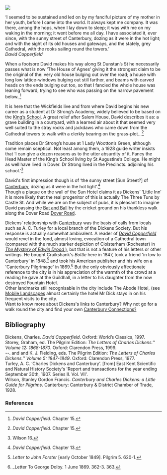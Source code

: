 <a href="https://www.kent-maps.online"><img src="https://www.kent-maps.online/juncture/ve-button.png"></a>
<param ve-config title="Dickens and Canterbury" author="Professor Carolyn Oulton" layout="vtl" banner="https://raw.githubusercontent.com/kent-map/images/main/banners/19c.jpg">

<param ve-entity eid="Q29303" aliases="Canterbury">

‘I seemed to be sustained and led on by my fanciful picture of my mother in her youth, before I came into the world. It always kept me company. It was there, among the hops, when I lay down to sleep; it was with me on my waking in the morning; it went before me all day. I have associated it, ever since, with the sunny street of Canterbury, dozing as it were in the hot light; and with the sight of its old houses and gateways, and the stately, grey Cathedral, with the rooks sailing round the towers.’   
_David Copperfield_
<param ve-image url="https://raw.githubusercontent.com/kent-map/images/main/dickens/In_Dickens_Land._The_Little_Inn,_Canterbury.jpg" label="Little Inn, Dickens Land">

When a footsore David makes his way along St Dunstan’s St he necessarily passes what is now ‘The House of Agnes’ giving it the strongest claim to be the original of the:
very old house bulging out over the road; a house with long low lattice-windows bulging out still farther, and beams with carved heads on the ends bulging out too, so that I fancied the whole house was leaning forward, trying to see who was passing on the narrow pavement below.,[^ref1]
<param ve-compare curtain url="https://stor.artstor.org/stor/0da84cd3-3704-45d2-b301-bb44a60a7d45" label="House of Agnes" attribution="Unknown" license="No known copyright">
<param ve-compare url="https://stor.artstor.org/stor/aaceb5d3-7946-4843-8443-d6663752501a" label="House of Agnes, 2021" attribution="Nat Lowden and Sara Gelencer" license="In Copyright">
  
It is here that the Wickfields live and from where David begins his new career as a student at Dr Strong’s Academy, widely believed to be based on the [King’s School](http://www.kings-archives.co.uk/books-about-kings/memories-of-kings/charles-dickens-david-copperfield/). A great relief after Salem House, David describes it as:
a grave building in a courtyard, with a learned air about it that seemed very well suited to the stray rooks and jackdaws who came down from the Cathedral towers to walk with a clerkly bearing on the grass-plot…[^ref2]
<param ve-image url="https://stor.artstor.org/stor/c7538ee6-6e4e-4321-a748-578148758e2a" label="Mint Yard 12079 Kings School" attribiton=" By kind permission of Peter Henderson">

Tradition places Dr Strong’s house at 1 Lady Wootton’s Green, although some remain sceptical. Not least among them, a 1928 guide writer insists that ‘I can give a dozen reasons as to the utter absurdity of it. Fancy the Head Master of the King’s School living by St Augustine’s College. He might as well have lived in Dover. Dr Strong lived in the Precincts. adjoining his school.’[^ref3]
<param ve-compare curtain url="https://stor.artstor.org/stor/f5acfe60-3c2c-4d9e-979f-2ec2896ebb2d" label="St Augustine's College, Canterbury, 2021">
<param ve-compare url="https://stor.artstor.org/stor/deb8a6fd-bc51-42fb-8ac2-28b556c482ab" label="St Augustine's College, Canterbury (1905 or earlier)">

David's first impression though is of ‘the sunny street [Sun Street?] of [Canterbury](/19c/19c-canterbury), dozing as it were in the hot light’.[^ref4]   
Though a plaque on the wall of the Sun Hotel claims it as Dickens’ ‘Little Inn’ it is more likely that the real progenitor of this is actually The Three Tuns by Castle St. And while we are on the subject of pubs, it is pleasant to imagine David passing the [Bat and Ball](http://www.dover-kent.com/Bat-and-Ball-Canterbury.html) by the cricket ground on his thankless walk along the Dover Road [Dover Road](/dickens/david-copperfield-dover-road).
<param ve-compare curtain url="https://stor.artstor.org/stor/540e3df7-9640-4a34-bdd0-0db1e789a285" label="Sun Hotel" attribution="Unknown" license="No known copyright">
<param ve-compare url="https://stor.artstor.org/stor/f4b4c004-85c4-4ab4-beeb-6939c4cab796" label="Sun Hotel, 2021" attribution="Becca Miller, Charli Salter-Mclean, Chloe Bartolo" license="In copyright">
 
Dickens’ relationship with [Canterbury](/19c/19c-canterbury) was the basis of calls from locals such as A. C. Turley for a local branch of the Dickens Society. But his response is actually somewhat ambivalent. A reader of [_David Copperfield_](/dickens/david-copperfield-curated-walk) would revel in the fond, almost loving, evocation of a Cathedral town (compared with the much starker depiction of Cloisterham (Rochester) in [_The Mystery of Edwin Drood_ )](/dickens/edwin-drood-curated-walk), but that is not a feature of his letters or other writings. He bought Cruikshank's _Bottle_ here in 1847, took a friend 'in tow to Canterbury' in 1848.[^ref5] and took his American publisher and his wife on a 'Canterbury Pilgrimage' in 1869.[^ref6] But the only obviously affectionate reference to the city is in his appreciation of the warmth of the crowd at a reading he gave at the Guildhall, in a letter to his daughter from the now destroyed Fountain Hotel.    
Other landmarks still recognisable in the city include The Abode Hotel, (see [Mobile Landscapes](/dickens/mobile-landscapes) almost certainly the hotel Mr Dick stays in on his frequent visits to the city.   
Want to know more about Dickens's links to Canterbury? Why not go for a walk round the city and find your own [Canterbury Connections?](https://drive.google.com/file/d/1ijH_Pcg1JQ8KMtBShCS70j9IdLvth5i3/view)
<param ve-image url="https://upload.wikimedia.org/wikipedia/commons/6/6f/Abode_Hotel_Canterbury.jpg" label="Abode Hotel, Canterbury" attribution="DaKey2insight, CC BY-SA 4.0, via Wikimedia Commons">

## Bibliography

Dickens, Charles. _David Copperfield_. Oxford: World’s Classics, 1997.   
Storey, Graham, ed. The Pilgrim Edition: _The Letters of Charles Dickens.'' Volume 12: 1868-1870_. Oxford: Clarendon Press, 1999.   
--. and and K. J. Fielding, eds. The Pilgrim Edition: _The Letters of Charles Dickens.'' Volume 5: 1847-1849_. Oxford: Clarendon Press, 1977.   
Turley, A. C. ‘Charles Dickens and Canterbury’. [from] East Kent Scientific and Natural History Society's 'Report and transactions for the year ending September 30th, 1907. Series II. Vol. VII'.   
Wilson, Stanley Gordon Francis. _Canterbury and Charles Dickens: a Little Guide for Pilgrims_. Canterbury: Canterbury & District Chamber of Trade, 1928.   
<param ve-image url="https://upload.wikimedia.org/wikipedia/commons/d/de/David_reaches_Canterbury%2C_from_David_Copperfield_art_by_Frank_Reynolds.jpg" label="David reaches Canterbury" attribution="Artwork by Frank Reynolds (1876-1853), Public domain, via Wikimedia Commons">

### References

[^ref1]: _David Copperfield_. Chapter 15.   
[^ref2]: _David Copperfield_. Chapter 15.   
[^ref3]: Wilson 16.   
[^ref4]: _David Copperfield_. Chapter 13.    
[^ref5]: _Letter to John Forster_ [early October 1849]. Pilgrim 5. 620-1.   
[^ref6]: _Letter To George Dolby. 1 June 1869. 362-3. 363.   

